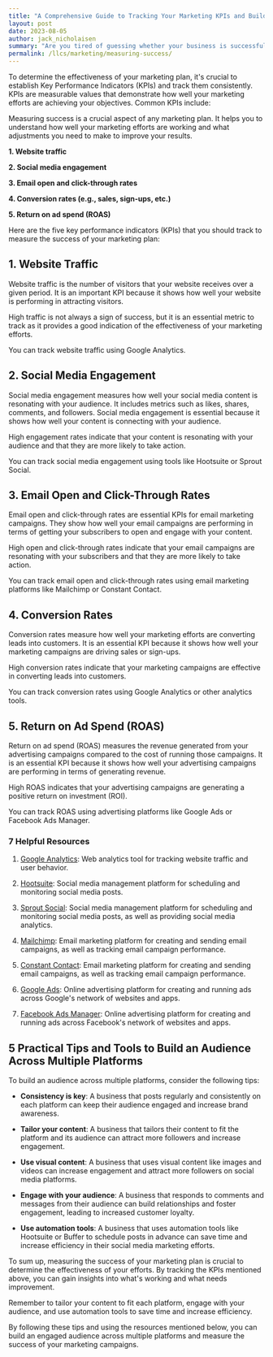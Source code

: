 ```yaml
---
title: "A Comprehensive Guide to Tracking Your Marketing KPIs and Building an Engaged Audience Across Multiple Platforms"
layout: post
date: 2023-08-05
author: jack_nicholaisen
summary: "Are you tired of guessing whether your business is successful or not? Do you want to measure your progress and know exactly what works and what doesn't? Look no further than our guide on analytics. In this article, we will take you through the steps of setting up measurable goals, tracking metrics, analyzing data, and making informed decisions based on your findings. Don't leave your business success up to chance - let us help you take control today."
permalink: /llcs/marketing/measuring-success/
---
```


To determine the effectiveness of your marketing plan, it's crucial to establish Key Performance Indicators (KPIs) and track them consistently. KPIs are measurable values that demonstrate how well your marketing efforts are achieving your objectives. Common KPIs include:

Measuring success is a crucial aspect of any marketing plan. It helps you to understand how well your marketing efforts are working and what adjustments you need to make to improve your results. 

**1.  Website traffic**

**2.  Social media engagement**

**3.  Email open and click-through rates**

**4.  Conversion rates (e.g., sales, sign-ups, etc.)**

**5.  Return on ad spend (ROAS)**

Here are the five key performance indicators (KPIs) that you should track to measure the success of your marketing plan:

## 1. Website Traffic

Website traffic is the number of visitors that your website receives over a given period. It is an important KPI because it shows how well your website is performing in attracting visitors.

High traffic is not always a sign of success, but it is an essential metric to track as it provides a good indication of the effectiveness of your marketing efforts.

You can track website traffic using Google Analytics.

## 2. Social Media Engagement

Social media engagement measures how well your social media content is resonating with your audience. It includes metrics such as likes, shares, comments, and followers. Social media engagement is essential because it shows how well your content is connecting with your audience.

High engagement rates indicate that your content is resonating with your audience and that they are more likely to take action.

You can track social media engagement using tools like Hootsuite or Sprout Social.

## 3. Email Open and Click-Through Rates

Email open and click-through rates are essential KPIs for email marketing campaigns. They show how well your email campaigns are performing in terms of getting your subscribers to open and engage with your content.

High open and click-through rates indicate that your email campaigns are resonating with your subscribers and that they are more likely to take action.

You can track email open and click-through rates using email marketing platforms like Mailchimp or Constant Contact.

## 4. Conversion Rates

Conversion rates measure how well your marketing efforts are converting leads into customers. It is an essential KPI because it shows how well your marketing campaigns are driving sales or sign-ups.

High conversion rates indicate that your marketing campaigns are effective in converting leads into customers.

You can track conversion rates using Google Analytics or other analytics tools.

## 5. Return on Ad Spend (ROAS)

Return on ad spend (ROAS) measures the revenue generated from your advertising campaigns compared to the cost of running those campaigns. It is an essential KPI because it shows how well your advertising campaigns are performing in terms of generating revenue.

High ROAS indicates that your advertising campaigns are generating a positive return on investment (ROI).

You can track ROAS using advertising platforms like Google Ads or Facebook Ads Manager.

### 7 Helpful Resources

1.  [Google Analytics](https://analytics.google.com/analytics/web/): Web analytics tool for tracking website traffic and user behavior.

2.  [Hootsuite](https://hootsuite.com/): Social media management platform for scheduling and monitoring social media posts.

3.  [Sprout Social](https://sproutsocial.com/): Social media management platform for scheduling and monitoring social media posts, as well as providing social media analytics.

4.  [Mailchimp](https://mailchimp.com/): Email marketing platform for creating and sending email campaigns, as well as tracking email campaign performance.

5.  [Constant Contact](<-   https://www.constantcontact.com/>): Email marketing platform for creating and sending email campaigns, as well as tracking email campaign performance.

6.  [Google Ads](https://ads.google.com/): Online advertising platform for creating and running ads across Google's network of websites and apps.

7.  [Facebook Ads Manager](https://www.facebook.com/business/ads): Online advertising platform for creating and running ads across Facebook's network of websites and apps.

## 5 Practical Tips and Tools to Build an Audience Across Multiple Platforms

To build an audience across multiple platforms, consider the following tips:

-   **Consistency is key**: A business that posts regularly and consistently on each platform can keep their audience engaged and increase brand awareness.

-   **Tailor your content**: A business that tailors their content to fit the platform and its audience can attract more followers and increase engagement.

-   **Use visual content**: A business that uses visual content like images and videos can increase engagement and attract more followers on social media platforms.

-   **Engage with your audience**: A business that responds to comments and messages from their audience can build relationships and foster engagement, leading to increased customer loyalty.

-   **Use automation tools**: A business that uses automation tools like Hootsuite or Buffer to schedule posts in advance can save time and increase efficiency in their social media marketing efforts.

To sum up, measuring the success of your marketing plan is crucial to determine the effectiveness of your efforts. By tracking the KPIs mentioned above, you can gain insights into what's working and what needs improvement.

Remember to tailor your content to fit each platform, engage with your audience, and use automation tools to save time and increase efficiency.

By following these tips and using the resources mentioned below, you can build an engaged audience across multiple platforms and measure the success of your marketing campaigns.